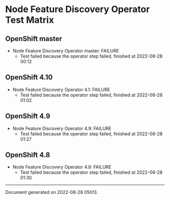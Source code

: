 
Node Feature Discovery Operator Test Matrix
===========================================

OpenShift master
----------------



* Node Feature Discovery Operator master: FAILURE
  - Test failed because the operator step failed, finished at 2022-08-28 00:12






OpenShift 4.10
--------------



* Node Feature Discovery Operator 4.1: FAILURE
  - Test failed because the operator step failed, finished at 2022-08-28 01:02






OpenShift 4.9
-------------



* Node Feature Discovery Operator 4.9: FAILURE
  - Test failed because the operator step failed, finished at 2022-08-28 01:27






OpenShift 4.8
-------------



* Node Feature Discovery Operator 4.8: FAILURE
  - Test failed because the operator step failed, finished at 2022-08-28 01:30






---
Document generated on 2022-08-28 05h13.
